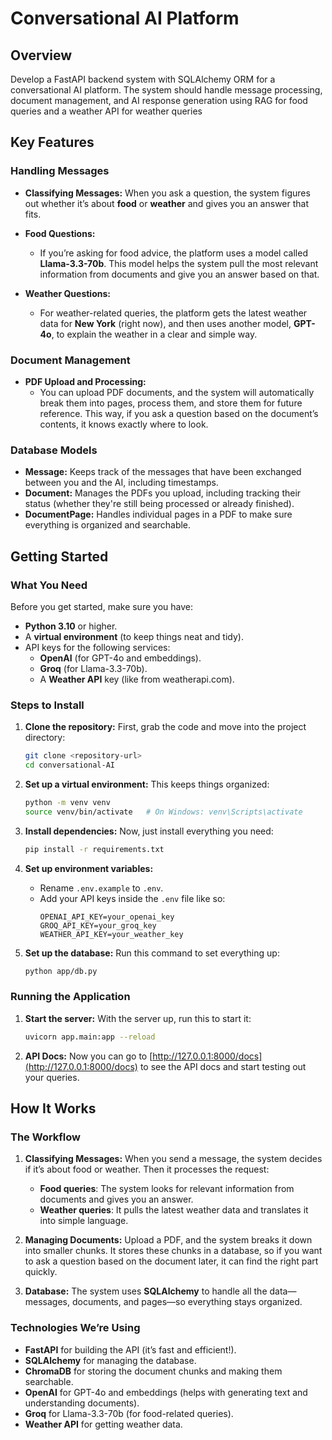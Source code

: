 # Conversational AI Platform

## Overview

Develop a FastAPI backend system with SQLAlchemy ORM for a conversational AI platform. The system should handle message processing, document management, and AI response generation using RAG for food queries and a weather API for weather queries

## Key Features

### Handling Messages

- **Classifying Messages:** When you ask a question, the system figures out whether it’s about **food** or **weather** and gives you an answer that fits.

- **Food Questions:**
  - If you’re asking for food advice, the platform uses a model called **Llama-3.3-70b**. This model helps the system pull the most relevant information from documents and give you an answer based on that.

- **Weather Questions:**
  - For weather-related queries, the platform gets the latest weather data for **New York** (right now), and then uses another model, **GPT-4o**, to explain the weather in a clear and simple way.

### Document Management

- **PDF Upload and Processing:**
  - You can upload PDF documents, and the system will automatically break them into pages, process them, and store them for future reference. This way, if you ask a question based on the document’s contents, it knows exactly where to look.

### Database Models

- **Message:** Keeps track of the messages that have been exchanged between you and the AI, including timestamps.
- **Document:** Manages the PDFs you upload, including tracking their status (whether they're still being processed or already finished).
- **DocumentPage:** Handles individual pages in a PDF to make sure everything is organized and searchable.

## Getting Started

### What You Need

Before you get started, make sure you have:

- **Python 3.10** or higher.
- A **virtual environment** (to keep things neat and tidy).
- API keys for the following services:
  - **OpenAI** (for GPT-4o and embeddings).
  - **Groq** (for Llama-3.3-70b).
  - A **Weather API** key (like from weatherapi.com).

### Steps to Install

1. **Clone the repository:**
   First, grab the code and move into the project directory:
   ```bash
   git clone <repository-url>
   cd conversational-AI
   ```

2. **Set up a virtual environment:**
   This keeps things organized:
   ```bash
   python -m venv venv
   source venv/bin/activate   # On Windows: venv\Scripts\activate
   ```

3. **Install dependencies:**
   Now, just install everything you need:
   ```bash
   pip install -r requirements.txt
   ```

4. **Set up environment variables:**
   - Rename `.env.example` to `.env`.
   - Add your API keys inside the `.env` file like so:
     ```env
     OPENAI_API_KEY=your_openai_key
     GROQ_API_KEY=your_groq_key
     WEATHER_API_KEY=your_weather_key
     ```

5. **Set up the database:**
   Run this command to set everything up:
   ```bash
   python app/db.py
   ```

### Running the Application

1. **Start the server:**
   With the server up, run this to start it:
   ```bash
   uvicorn app.main:app --reload
   ```

2. **API Docs:**
   Now you can go to [http://127.0.0.1:8000/docs](http://127.0.0.1:8000/docs) to see the API docs and start testing out your queries.


## How It Works

### The Workflow

1. **Classifying Messages:** When you send a message, the system decides if it’s about food or weather. Then it processes the request:
   - **Food queries**: The system looks for relevant information from documents and gives you an answer.
   - **Weather queries**: It pulls the latest weather data and translates it into simple language.

2. **Managing Documents:** Upload a PDF, and the system breaks it down into smaller chunks. It stores these chunks in a database, so if you want to ask a question based on the document later, it can find the right part quickly.

3. **Database:** The system uses **SQLAlchemy** to handle all the data—messages, documents, and pages—so everything stays organized.

### Technologies We’re Using

- **FastAPI** for building the API (it’s fast and efficient!).
- **SQLAlchemy** for managing the database.
- **ChromaDB** for storing the document chunks and making them searchable.
- **OpenAI** for GPT-4o and embeddings (helps with generating text and understanding documents).
- **Groq** for Llama-3.3-70b (for food-related queries).
- **Weather API** for getting weather data.

```
